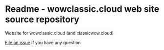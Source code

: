 # Readme - wowclassic.cloud web site source repository

Website for wowclassic.cloud
(and classicwow.cloud)

[File an issue](https://github.com/wowclassic-cloud/website/issues/new) if you have any question
